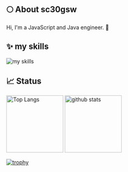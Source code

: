 ## 🌕 About sc30gsw
Hi, I'm a JavaScript and Java engineer. 🤝

## ✨ my skills
<img alt="my skills" src="https://skillicons.dev/icons?theme=light&perline=8&i=html,css,sass,js,ts,nodejs,java,kotlin,react,nextjs,remix,gatsby,tailwindcss,materialui,styledcomponents,express,nestjs,spring,npm,yarn,pnpm,vite,graphql,apollo,prisma,planetscale,supabase,firebase,mongo,postgresql,mysql,docker,vercel,aws,git,github,figma,vscode,eclipse,intellij" />

## 📈 Status

<p align="left"> 
  <img alt="Top Langs" height="150px" src="https://github-readme-stats.vercel.app/api/top-langs/?username=sc30gsw&layout=compact&show_icons=true" />
  <img alt="github stats" height="150px" src="https://github-readme-stats.vercel.app/api?username=sc30gsw" />
</p>

[![trophy](https://github-profile-trophy.vercel.app/?username=sc30gsw&margin-w=5)](https://github.com/sc30gsw/)

<!--
**sc30gsw/sc30gsw** is a ✨ _special_ ✨ repository because its `README.md` (this file) appears on your GitHub profile.

Here are some ideas to get you started:

- 🔭 I’m currently working on ...
- 👯 I’m looking to collaborate on ...
- 💬 Ask me about ...
- 😄 Pronouns: ...
- ⚡ Fun fact: ...
- 🙌 I’m looking for help with [grow-files](https://github.com/tsuki-lab/grow-files) and [microcms-filter-query](https://github.com/tsuki-lab/microcms-filter-query)
-->
